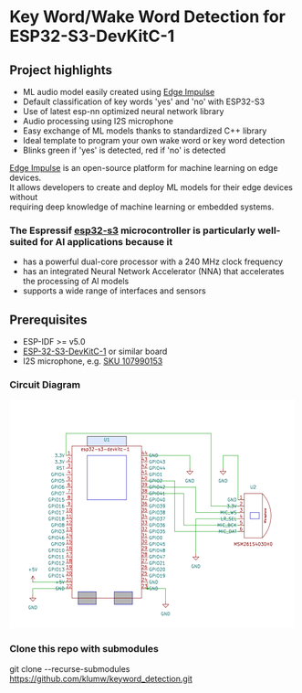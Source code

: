 # Key Word/Wake Word Detection for ESP32-S3-DevKitC-1

## Project highlights

* ML audio model easily created using [Edge Impulse](https://edgeimpulse.com/)
* Default classification of key words 'yes' and 'no' with ESP32-S3
* Use of latest esp-nn optimized neural network library
* Audio processing using I2S microphone
* Easy exchange of ML models thanks to standardized C++ library
* Ideal template to program your own wake word or key word detection
* Blinks green if 'yes' is detected, red if 'no' is detected

[Edge Impulse](https://edgeimpulse.com/) is an open-source platform for machine learning on edge devices.  
It allows developers to create and deploy ML models for their edge devices without  
requiring deep knowledge of machine learning or embedded systems.  

### The Espressif [esp32-s3](https://www.espressif.com/sites/default/files/documentation/esp32-s3_datasheet_en.pdf) microcontroller is particularly well-suited for AI applications because it

* has a powerful dual-core processor with a 240 MHz clock frequency
* has an integrated Neural Network Accelerator (NNA) that accelerates the processing of AI models
* supports a wide range of interfaces and sensors

## Prerequisites

* ESP-IDF >= v5.0
* [ESP-32-S3-DevKitC-1](https://docs.espressif.com/projects/esp-idf/en/latest/esp32s3/hw-reference/esp32s3/user-guide-devkitc-1.html) or similar board
* I2S microphone, e.g. [SKU 107990153](https://www.seeedstudio.com/Sipeed-I2S-Mic-for-MAIX-Dev-Boards-p-2887.html)

### Circuit Diagram

<img src="./docs/circuit_esp32-s3-devkitc-1.svg" width="500" height="400">

### Clone this repo with submodules

git clone --recurse-submodules https://github.com/klumw/keyword_detection.git
